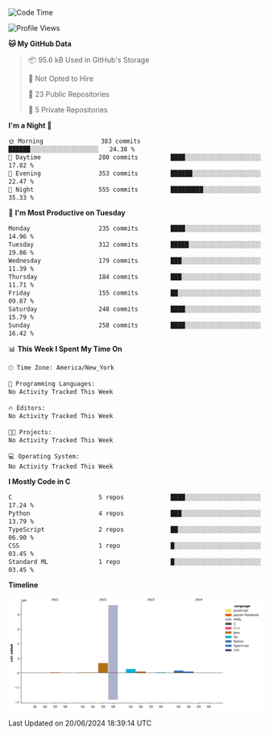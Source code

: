 <!--START_SECTION:waka-->
![Code Time](http://img.shields.io/badge/Code%20Time-269%20hrs%2013%20mins-blue)

![Profile Views](http://img.shields.io/badge/Profile%20Views-0-blue)

**🐱 My GitHub Data** 

> 📦 95.6 kB Used in GitHub's Storage 
 > 
> 🚫 Not Opted to Hire
 > 
> 📜 23 Public Repositories 
 > 
> 🔑 5 Private Repositories 
 > 
**I'm a Night 🦉** 

```text
🌞 Morning                383 commits         ██████░░░░░░░░░░░░░░░░░░░   24.38 % 
🌆 Daytime                280 commits         ████░░░░░░░░░░░░░░░░░░░░░   17.82 % 
🌃 Evening                353 commits         ██████░░░░░░░░░░░░░░░░░░░   22.47 % 
🌙 Night                  555 commits         █████████░░░░░░░░░░░░░░░░   35.33 % 
```
📅 **I'm Most Productive on Tuesday** 

```text
Monday                   235 commits         ████░░░░░░░░░░░░░░░░░░░░░   14.96 % 
Tuesday                  312 commits         █████░░░░░░░░░░░░░░░░░░░░   19.86 % 
Wednesday                179 commits         ███░░░░░░░░░░░░░░░░░░░░░░   11.39 % 
Thursday                 184 commits         ███░░░░░░░░░░░░░░░░░░░░░░   11.71 % 
Friday                   155 commits         ██░░░░░░░░░░░░░░░░░░░░░░░   09.87 % 
Saturday                 248 commits         ████░░░░░░░░░░░░░░░░░░░░░   15.79 % 
Sunday                   258 commits         ████░░░░░░░░░░░░░░░░░░░░░   16.42 % 
```


📊 **This Week I Spent My Time On** 

```text
🕑︎ Time Zone: America/New_York

💬 Programming Languages: 
No Activity Tracked This Week

🔥 Editors: 
No Activity Tracked This Week

🐱‍💻 Projects: 
No Activity Tracked This Week

💻 Operating System: 
No Activity Tracked This Week
```

**I Mostly Code in C** 

```text
C                        5 repos             ████░░░░░░░░░░░░░░░░░░░░░   17.24 % 
Python                   4 repos             ███░░░░░░░░░░░░░░░░░░░░░░   13.79 % 
TypeScript               2 repos             ██░░░░░░░░░░░░░░░░░░░░░░░   06.90 % 
CSS                      1 repo              █░░░░░░░░░░░░░░░░░░░░░░░░   03.45 % 
Standard ML              1 repo              █░░░░░░░░░░░░░░░░░░░░░░░░   03.45 % 
```



**Timeline**

![Lines of Code chart](https://raw.githubusercontent.com/fqzz2000/fqzz2000/main/assets/bar_graph.png)


 Last Updated on 20/06/2024 18:39:14 UTC
<!--END_SECTION:waka-->
